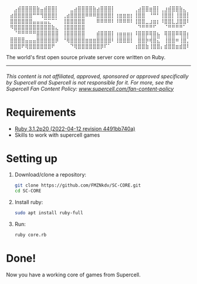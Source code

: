 
⠀⠀⣠⣾⣿⣿⣿⣿⣷⣤⣾⣿⣿⡇⠀⠀⠀⣀⣴⣿⣿⣿⣿⣷⣴⣿⣿⣿⡇⠀⠀⠀⠀⠀⢀⣴⣿⣿⣶⣿⡇⢀⣰⣾⣿⣿⣷⣄⠀
⠀⣴⣿⣿⣿⣿⣿⠛⠛⢻⣿⣿⣿⡇⠀⢀⣴⣿⣿⣿⣿⠿⠿⠿⣿⣿⣿⣿⡇⢰⣶⣶⣶⡆⢸⣿⣿⠀⠘⠛⠃⢸⣿⣿⡇⢸⣿⣿⡇
⠀⣿⣿⣿⣿⣿⣿⣤⣤⣤⣭⣍⠉⠁⠀⢸⣿⣿⣿⣿⣿⠀⠀⠀⠿⠿⠿⠿⠇⠸⠿⠿⠿⠇⢸⣿⣿⣀⣰⣶⡆⠸⣿⣿⣇⣸⣿⣿⠇
⠀⠻⣿⣿⣿⣿⣿⣿⣿⣿⣿⣿⣷⣄⠀⢸⣿⣿⣿⣿⣿⠀⠀⠀⠀⠀⠀⠀⠀⠀⠀⠀⠀⠀⠀⠙⠛⠛⠛⠋⠀⠀⠈⠛⠛⠛⠛⠁⠀
⠀⠀⠈⠛⠛⠛⠛⠛⣿⣿⣿⣿⣿⣿⠀⢸⣿⣿⣿⣿⣿⠀⠀⠀⣾⣿⣿⣿⡇⢰⣶⣶⣶⡆⠸⣿⣿⡿⢿⣿⣦⠀⢿⣿⣿⠿⢿⣿⡆
⠀⣿⣿⣿⣿⣤⣤⣤⣿⣿⣿⣿⣿⡿⠀⠘⢿⣿⣿⣿⣿⣶⣶⣶⣿⣿⣿⣿⠇⢸⣿⣿⣿⡇⠀⣿⣿⡷⢾⣿⣍⠀⢸⣿⣿⠶⢸⣿⡁
⠀⣿⣿⣿⠟⢿⣿⣿⣿⣿⣿⣿⠟⠀⠀⠀⠀⠙⢿⣿⣿⣿⣿⣿⣿⡿⠏⠁⠀⠀⠀⠀⠀⠀⢰⣿⣿⣷⢸⣿⣿⡄⣾⣿⣿⣶⣾⣿⠇

The world's first open source private server core written on Ruby.
____
###### This content is not affiliated, approved, sponsored or approved specifically by Supercell and Supercell is not responsible for it. For more, see the Supercell Fan Content Policy: www.supercell.com/fan-content-policy

# Requirements
* [Ruby 3.1.2p20 (2022-04-12 revision 4491bb740a)](https://rubyinstaller.org/downloads/)
* Skills to work with supercell games

# Setting up
1. Download/clone a repository:
   ```bash
   git clone https://github.com/FMZNkdv/SC-CORE.git
   cd SC-CORE
   ```
2. Install ruby:
   ```bash
   sudo apt install ruby-full
   ```
3. Run:
   ```bash
   ruby core.rb
   ```

# Done!
Now you have a working core of games from Supercell.
